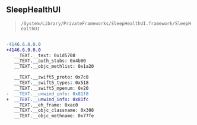 ## SleepHealthUI

> `/System/Library/PrivateFrameworks/SleepHealthUI.framework/SleepHealthUI`

```diff

-4146.6.8.0.0
+4146.6.9.0.0
   __TEXT.__text: 0x1d5708
   __TEXT.__auth_stubs: 0x4b00
   __TEXT.__objc_methlist: 0x1a20

   __TEXT.__swift5_proto: 0x7c8
   __TEXT.__swift5_types: 0x518
   __TEXT.__swift5_mpenum: 0x20
-  __TEXT.__unwind_info: 0x81f8
+  __TEXT.__unwind_info: 0x81fc
   __TEXT.__eh_frame: 0xac0
   __TEXT.__objc_classname: 0x308
   __TEXT.__objc_methname: 0x77fe

```
